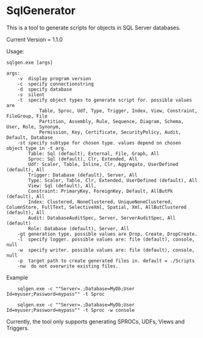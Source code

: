 # SqlGenerator
This is a tool to generate scripts for objects in SQL Server databases.

Current Version = 1.1.0

Usage:
```
sqlgen.exe [args]
```

    args:
        -v  display program version
        -c  specify connectionstring
        -d  specify database
        -s  silent
        -t  specify object types to generate script for. possible values are
                Table, Sproc, Udf, Type, Trigger, Index, View, Constraint, FileGroup, File
                Partition, Assembly, Rule, Sequence, Diagram, Schema, User, Role, Synonym, 
                Permission, Key, Certificate, SecurityPolicy, Audit, Default, Database
        -st specify subtype for chosen type. values depend on chosen object type in -t arg.
            Table: Sql (default), External, File, Graph, All
            Sproc: Sql (default), Clr, Extended, All
            Udf: Scaler, Table, Inline, Clr, Aggregate, UserDefined (default), All
            Trigger: Database (default), Server, All
            Type: Scaler, Table, Clr, Extended, UserDefined (default), All
            View: Sql (default), All,
            Constraint: PrimaryKey, ForeignKey, Default, AllButPk (default), All
            Index: Clustered, NoneClustered, UniqueNoneClustered, ColumnStore, FullText, SelectiveXml, Spatial, Xml, AllButClustered (default), All
            Audit: DatabaseAuditSpec, Server, ServerAuditSpec, All (default)
            Role: Database (default), Server, All
        -gt generation type. possible values are Drop, Create, DropCreate.
        -l  specify logger. possible values are: file (default), console, null
        -w  specify writer. possible values are: file (default), console, null
        -p  target path to create generated files in. default = ./Scripts
        -nw  do not overwrite existing files.
Example
```
    sqlgen.exe -c ""Server=.;Database=MyDb;User Id=myuser;Password=mypass"" -t Sproc
```
```
    sqlgen.exe -c ""Server=.;Database=MyDb;User Id=myuser;Password=mypass"" -t Sproc -w console
```

Currently, the tool only supports generating SPROCs, UDFs, Views and Triggers.
